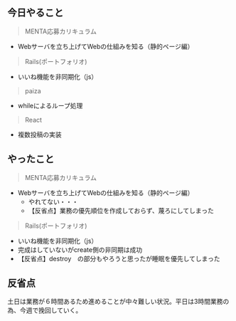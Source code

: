 ## 今日やること

> MENTA応募カリキュラム
- Webサーバを立ち上げてWebの仕組みを知る（静的ページ編）

> Rails(ポートフォリオ)
- いいね機能を非同期化（js）


> paiza
- whileによるループ処理


> React
- 複数投稿の実装

## やったこと
> MENTA応募カリキュラム
- Webサーバを立ち上げてWebの仕組みを知る（静的ページ編）
  - やれてない・・・
  - 【反省点】業務の優先順位を作成しておらず、蔑ろにしてしまった

> Rails(ポートフォリオ)
- いいね機能を非同期化（js）
- 完成はしていないがcreate側の非同期は成功
- 【反省点】destroy　の部分もやろうと思ったが睡眠を優先してしまった

## 反省点
土日は業務が６時間あるため進めることが中々難しい状況。平日は3時間業務の為、今週で挽回していく。
